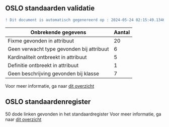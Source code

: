 ## OSLO standaarden validatie
```diff
! Dit document is automatisch gegenereerd op : 2024-05-24 02:15:49.134671
```

| Onbrekende gegevens               | Aantal  |
| ----------------------------              | --------------------------  |
| Fixme gevonden in attribuut               | 20  |
| Geen verwacht type gevonden bij attribuut | 6  |
| Kardinaliteit ontbreekt in attribuut      | 5  |
| Definitie ontbreekt in attribuut          | 1  |
| Geen beschrijving gevonden bij klasse     | 7  |

Voor meer informatie, ga naar [dit overzicht](output/controle_applicatieprofiel.md)

## OSLO standaardenregister

50 dode linken gevonden in het standaardregister
Voor meer informatie, ga naar [dit overzicht](output/dead_links.md)
